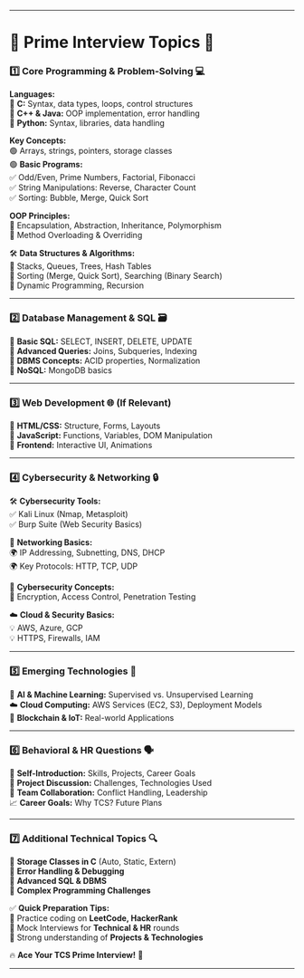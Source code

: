 
---

# 🌟 **Prime Interview Topics** 🌟  

### 1️⃣ Core Programming & Problem-Solving 💻  
**Languages:**  
🔹 **C:** Syntax, data types, loops, control structures  
🔹 **C++ & Java:** OOP implementation, error handling  
🔹 **Python:** Syntax, libraries, data handling  

**Key Concepts:**  
🟢 Arrays, strings, pointers, storage classes  
🟢 **Basic Programs:**  
   ✅ Odd/Even, Prime Numbers, Factorial, Fibonacci  
   ✅ String Manipulations: Reverse, Character Count  
   ✅ Sorting: Bubble, Merge, Quick Sort  

**OOP Principles:**  
🔸 Encapsulation, Abstraction, Inheritance, Polymorphism  
🔸 Method Overloading & Overriding  

🛠 **Data Structures & Algorithms:**  
📌 Stacks, Queues, Trees, Hash Tables  
📌 Sorting (Merge, Quick Sort), Searching (Binary Search)  
📌 Dynamic Programming, Recursion  

---

### 2️⃣ **Database Management & SQL** 🗃️  
🔹 **Basic SQL:** SELECT, INSERT, DELETE, UPDATE  
🔹 **Advanced Queries:** Joins, Subqueries, Indexing  
🔹 **DBMS Concepts:** ACID properties, Normalization  
🔹 **NoSQL:** MongoDB basics  

---

### 3️⃣ **Web Development 🌐** (If Relevant)  
🔹 **HTML/CSS:** Structure, Forms, Layouts  
🔹 **JavaScript:** Functions, Variables, DOM Manipulation  
🔹 **Frontend:** Interactive UI, Animations  

---

### 4️⃣ **Cybersecurity & Networking 🔒**  
🛠 **Cybersecurity Tools:**  
✅ Kali Linux (Nmap, Metasploit)  
✅ Burp Suite (Web Security Basics)  

📡 **Networking Basics:**  
🌍 IP Addressing, Subnetting, DNS, DHCP  
🌍 Key Protocols: HTTP, TCP, UDP  

🔐 **Cybersecurity Concepts:**  
🔸 Encryption, Access Control, Penetration Testing  

☁️ **Cloud & Security Basics:**  
💡 AWS, Azure, GCP  
💡 HTTPS, Firewalls, IAM  

---

### 5️⃣ **Emerging Technologies 🚀**  
🤖 **AI & Machine Learning:** Supervised vs. Unsupervised Learning  
☁️ **Cloud Computing:** AWS Services (EC2, S3), Deployment Models  
📜 **Blockchain & IoT:** Real-world Applications  

---

### 6️⃣ **Behavioral & HR Questions 🗣️**  
💬 **Self-Introduction:** Skills, Projects, Career Goals  
📌 **Project Discussion:** Challenges, Technologies Used  
🤝 **Team Collaboration:** Conflict Handling, Leadership  
📈 **Career Goals:** Why TCS? Future Plans  

---

### 7️⃣ **Additional Technical Topics 🔍**  
🔹 **Storage Classes in C** (Auto, Static, Extern)  
🔹 **Error Handling & Debugging**  
🔹 **Advanced SQL & DBMS**  
🔹 **Complex Programming Challenges**  

✅ **Quick Preparation Tips:**  
📌 Practice coding on **LeetCode, HackerRank**  
📌 Mock Interviews for **Technical & HR** rounds  
📌 Strong understanding of **Projects & Technologies**  

🔥 **Ace Your TCS Prime Interview!** 🚀  

---
